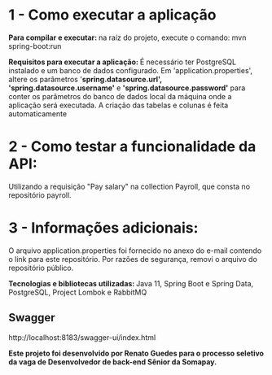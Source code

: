 # 1 - Como executar a aplicação 
<b>Para compilar e executar: </b> na raíz do projeto, execute o comando: mvn spring-boot:run

<b>Requisitos para executar a aplicação: </b> É necessário ter PostgreSQL instalado e um banco de dados configurado. Em 'application.properties', altere os parâmetros '<b>spring.datasource.url',  'spring.datasource.username'</b> e <b>'spring.datasource.password'</b> para conter os parâmetros do banco de dados local da máquina onde a aplicação será executada. A criação das tabelas e colunas é feita automaticamente
# 2 - Como testar a funcionalidade da API: 
Utilizando a requisição "Pay salary" na collection Payroll, que consta no repositório payroll.

# 3 - Informações adicionais:

O arquivo application.properties foi fornecido no anexo do e-mail contendo o link para este repositório. Por razões de segurança, removi o arquivo do repositório público.

<b>Tecnologias e bibliotecas utilizadas: </b> Java 11, Spring Boot e Spring Data, PostgreSQL, Project Lombok e RabbitMQ

## Swagger
http://localhost:8183/swagger-ui/index.html


<b>Este projeto foi desenvolvido por Renato Guedes para o processo seletivo da vaga de Desenvolvedor de back-end Sênior da Somapay.</b>
